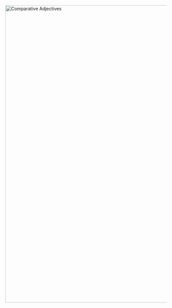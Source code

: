 

<img width="930" alt="Comparative Adjectives" src="https://github.com/user-attachments/assets/caebb9b4-4018-42c7-afab-a2d4ea86dd28">
